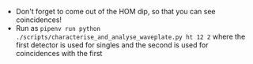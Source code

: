 - Don't forget to come out of the HOM dip, so that you can see coincidences!
- Run as `pipenv run python ./scripts/characterise_and_analyse_waveplate.py ht 12 2` where the first detector is used for singles and the second is used for coincidences with the first